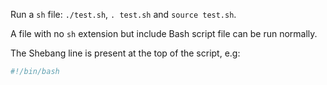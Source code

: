 Run a ``sh`` file: ``./test.sh``, ``. test.sh`` and ``source test.sh``.

A file with no ``sh`` extension but include Bash script file can be run normally.

The Shebang line is present at the top of the script, e.g:

```sh
#!/bin/bash
```